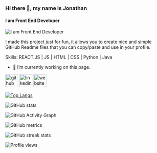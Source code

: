### Hi there 👋, my name is Jonathan
#### I am Front End Developer
![I am Front End Developer](https://alexmartin.cloud/assets/images/blog/blog1/react-js-banner.png)

I made this project just for fun, it allows you to create nice and simple GitHub Readme files that you can copy/paste and use in your profile.

Skills: REACT.JS | JS | HTML | CSS  | Python | Java 

- 🔭 I’m currently working on this page. 


[<img src='https://cdn.jsdelivr.net/npm/simple-icons@3.0.1/icons/github.svg' alt='github' height='40'>](https://github.com/jkim1998)  [<img src='https://cdn.jsdelivr.net/npm/simple-icons@3.0.1/icons/linkedin.svg' alt='linkedin' height='40'>](https://www.linkedin.com/in/https://www.linkedin.com/in/jkim980//)  [<img src='https://cdn.jsdelivr.net/npm/simple-icons@3.0.1/icons/icloud.svg' alt='website' height='40'>](https://jonathankim980.com/)  

[![Top Langs](https://github-readme-stats.vercel.app/api/top-langs/?username=jkim1998)](https://github.com/anuraghazra/github-readme-stats)

![GitHub stats](https://github-readme-stats.vercel.app/api?username=jkim1998&show_icons=true)  

![GitHub Activity Graph](https://activity-graph.herokuapp.com/graph?username=jkim1998)  

![GitHub metrics](https://metrics.lecoq.io/jkim1998)  

![GitHub streak stats](https://streak-stats.demolab.com/?user=jkim1998)  

![Profile views](https://gpvc.arturio.dev/jkim1998)  

